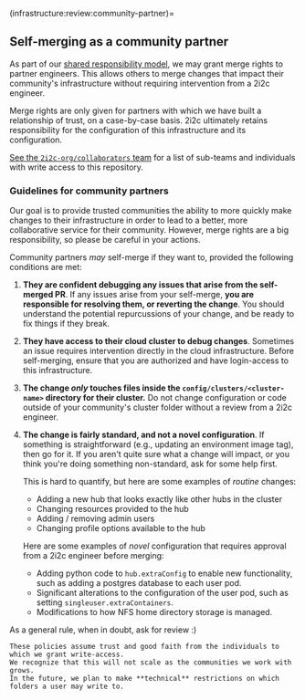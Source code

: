(infrastructure:review:community-partner)=
## Self-merging as a community partner

As part of our [shared responsibility model](https://docs.2i2c.org/en/latest/about/service/shared-responsibility.html), we may grant merge rights to partner engineers.
This allows others to merge changes that impact their community's infrastructure without requiring intervention from a 2i2c engineer.

Merge rights are only given for partners with which we have built a relationship of trust, on a case-by-case basis.
2i2c ultimately retains responsibility for the configuration of this infrastructure and its configuration.

[See the `2i2c-org/collaborators` team](https://github.com/orgs/2i2c-org/teams/collaborators) for a list of sub-teams and individuals with write access to this repository.

### Guidelines for community partners

Our goal is to provide trusted communities the ability to more quickly make changes to their infrastructure in order to lead to a better, more collaborative service for their community.
However, merge rights are a big responsibility, so please be careful in your actions.

Community partners *may* self-merge if they want to, provided the following conditions are met:

1. **They are confident debugging any issues that arise from the self-merged PR**.
   If any issues arise from your self-merge, **you are responsible for resolving them, or reverting the change**.
   You should understand the potential repurcussions of your change, and be ready to fix things if they break.
2. **They have access to their cloud cluster to debug changes**.
   Sometimes an issue requires intervention directly in the cloud infrastructure.
   Before self-merging, ensure that you are authorized and have login-access to this infrastructure.
3. **The change *only* touches files inside the `config/clusters/<cluster-name>` directory for their cluster.**
   Do not change configuration or code outside of your community's cluster folder without a review from a 2i2c engineer.
4. **The change is fairly standard, and not a novel configuration**.
   If something is straightforward (e.g., updating an environment image tag), then go for it.
   If you aren't quite sure what a change will impact, or you think you're doing something non-standard, ask for some help first.

   This is hard to quantify, but here are some examples of *routine* changes:

   - Adding a new hub that looks exactly like other hubs in the cluster
   - Changing resources provided to the hub
   - Adding / removing admin users
   - Changing profile options available to the hub

   Here are some examples of *novel* configuration that requires approval from a 2i2c engineer before merging:

   - Adding python code to `hub.extraConfig` to enable new functionality, such as
     adding a postgres database to each user pod.
   - Significant alterations to the configuration of the user pod, such as setting
     `singleuser.extraContainers`.
   - Modifications to how NFS home directory storage is managed.

As a general rule, when in doubt, ask for review :)

```{note}
These policies assume trust and good faith from the individuals to which we grant write-access.
We recognize that this will not scale as the communities we work with grows.
In the future, we plan to make **technical** restrictions on which folders a user may write to.
```